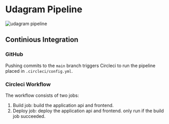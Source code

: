 # Udagram Pipeline
![udagram pipeline](https://res.cloudinary.com/dbyr5z2qi/image/upload/v1664027294/udacity/pipeline_1_twamxz.png)
## Continious Integration
### GitHub
Pushing commits to the `main` branch triggers Circleci to run the pipeline placed in `.circleci/config.yml`.
### Circleci Workflow
The workflow consists of two jobs: 
1. Build job: build the application api and frontend.
2. Deploy job: deploy the application api and frontend. only run if the build job succeeded.
